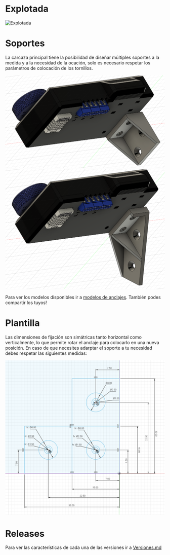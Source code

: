 # Explotada

![Explotada](./Anclajes/Carcasa%20Enclosure3D%20explotada%201.png)

# Soportes
La carcaza principal tiene la posibilidad de diseñar múltiples soportes a la medida y a la necesidad de la ocación, solo es necesario respetar los parámetros de colocación de los tornillos.

![Anclaje modelo 1](./Anclajes/Carcasa%20Enclosure3D%20Anclaje%201.png)
![Anclaje modelo 2](./Anclajes/Carcasa%20Enclosure3D%20Anclaje%202.png)

Para ver los modelos disponibles ir a [modelos de anclajes](./Anclajes/README.md). También podes compartir los tuyos!


# Plantilla
Las dimensiones de fijación son simátricas tanto horizontal como verticalmente, lo que permite rotar el anclaje para colocarlo en una nueva posición. En caso de que necesites adarptar el soporte a tu necesidad debes respetar las siguientes medidas:

![Template anclajes](./Anclajes/Carcasa%20Enclosure3D%20Template%20anclaje.png)


# Releases
Para ver las características de cada una de las versiones ir a [Versiones.md](./Versiones.md)
